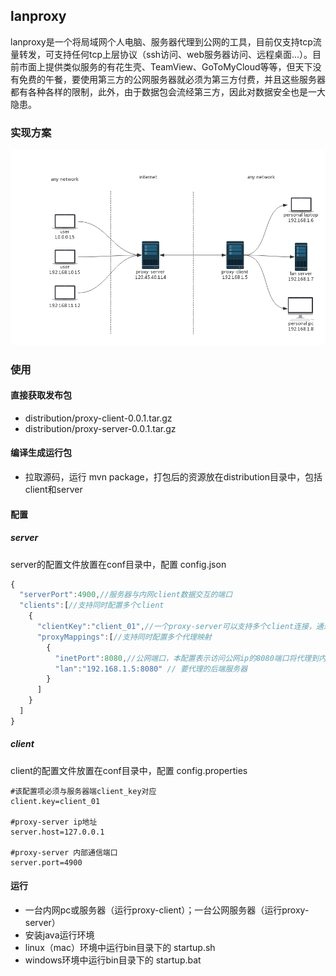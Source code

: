 ## lanproxy
lanproxy是一个将局域网个人电脑、服务器代理到公网的工具，目前仅支持tcp流量转发，可支持任何tcp上层协议（ssh访问、web服务器访问、远程桌面...）。目前市面上提供类似服务的有花生壳、TeamView、GoToMyCloud等等，但天下没有免费的午餐，要使用第三方的公网服务器就必须为第三方付费，并且这些服务器都有各种各样的限制，此外，由于数据包会流经第三方，因此对数据安全也是一大隐患。

### 实现方案
![lanproxy](lanproxy.png)
### 使用
#### 直接获取发布包
- distribution/proxy-client-0.0.1.tar.gz
- distribution/proxy-server-0.0.1.tar.gz

#### 编译生成运行包
- 拉取源码，运行 mvn package，打包后的资源放在distribution目录中，包括client和server

#### 配置
##### server
server的配置文件放置在conf目录中，配置 config.json
```js
{
  "serverPort":4900,//服务器与内网client数据交互的端口
  "clients":[//支持同时配置多个client
    {
      "clientKey":"client_01",//一个proxy-server可以支持多个client连接，通过client_key区分
      "proxyMappings":[//支持同时配置多个代理映射
        {
          "inetPort":8080,//公网端口，本配置表示访问公网ip的8080端口将代理到内网192.168.1.5的8080端口
          "lan":"192.168.1.5:8080" // 要代理的后端服务器
        }
      ]
    }
  ]
}
```

##### client
client的配置文件放置在conf目录中，配置 config.properties
```
#该配置项必须与服务器端client_key对应
client.key=client_01

#proxy-server ip地址
server.host=127.0.0.1

#proxy-server 内部通信端口
server.port=4900
```

#### 运行
- 一台内网pc或服务器（运行proxy-client）；一台公网服务器（运行proxy-server）
- 安装java运行环境
- linux（mac）环境中运行bin目录下的 startup.sh
- windows环境中运行bin目录下的 startup.bat
